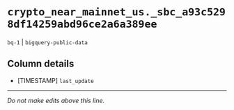 # `crypto_near_mainnet_us._sbc_a93c5298df14259abd96ce2a6a389ee`
`bq-1` | `bigquery-public-data`

## Column details
* [TIMESTAMP] `last_update`

-------------------------------------------------------------------------------
*Do not make edits above this line.*
